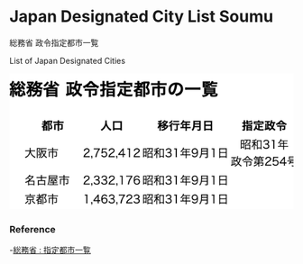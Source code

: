 Japan Designated City List Soumu
===============

総務省 政令指定都市一覧

List of Japan Designated Cities

![japan designated city list](https://github.com/ohwada/World_Countries/blob/main/japan_municipaliy/japan_designated_city_list_soumu/screenshots/japan_designated_city_list_soumu.png)

### Reference

-[総務省 : 指定都市一覧](https://www.soumu.go.jp/main_sosiki/jichi_gyousei/bunken/shitei_toshi-ichiran.html)


